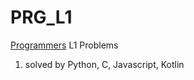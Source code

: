 # PRG_L1

[Programmers](https://programmers.co.kr) L1 Problems
1) solved by Python, C, Javascript, Kotlin
